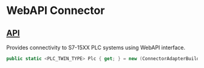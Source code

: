 # WebAPI Connector

## [API](~/api/AXSharp.Connector.S71500.WebAPI.yml)

Provides connectivity to S7-15XX PLC systems using WebAPI interface.

~~~C#
public static <PLC_TWIN_TYPE> Plc { get; } = new (ConnectorAdapterBuilder.Build().CreateWebApi(Environment.GetEnvironmentVariable("AXTARGET") ?? "10.10.101.1", "Everybody", "", true));
~~~